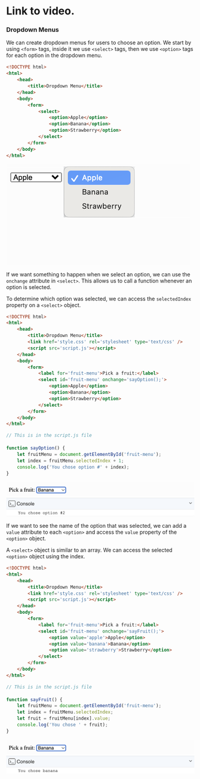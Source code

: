 # Link to video.

### Dropdown Menus

We can create dropdown menus for users to choose an option. We start by using `<form>` tags, inside it we use `<select>` tags, then we use `<option>` tags for each option in the dropdown menu.

```html
<!DOCTYPE html>
<html>
    <head>
        <title>Dropdown Menu</title>
    </head>
    <body>
        <form>
            <select>
                <option>Apple</option>
                <option>Banana</option>
                <option>Strawberry</option>
            </select>
        </form>
    </body>
</html>
```

![](../../Images/js_dropdown_1.png)

If we want something to happen when we select an option, we can use the `onchange` attribute in `<select>`. This allows us to call a function whenever an option is selected.

To determine which option was selected, we can access the `selectedIndex` property on a `<select>` object.

```html
<!DOCTYPE html>
<html>
    <head>
        <title>Dropdown Menu</title>
        <link href='style.css' rel='stylesheet' type='text/css' />
        <script src='script.js'></script>
    </head>
    <body>
        <form>
            <label for='fruit-menu'>Pick a fruit:</label>
            <select id='fruit-menu' onchange='sayOption();'>
                <option>Apple</option>
                <option>Banana</option>
                <option>Strawberry</option>
            </select>
        </form>
    </body>
</html>
```


```js
// This is in the script.js file

function sayOption() {
    let fruitMenu = document.getElementById('fruit-menu');
    let index = fruitMenu.selectedIndex + 1;
    console.log('You chose option #' + index);
}
```

![](../../Images/js_dropdown_2.png)

If we want to see the name of the option that was selected, we can add a `value` attribute to each `<option>` and access the `value` property of the `<option>` object. 

A `<select>` object is similar to an array. We can access the selected `<option>` object using the index.

```html
<!DOCTYPE html>
<html>
    <head>
        <title>Dropdown Menu</title>
        <link href='style.css' rel='stylesheet' type='text/css' />
        <script src='script.js'></script>
    </head>
    <body>
        <form>
            <label for='fruit-menu'>Pick a fruit:</label>
            <select id='fruit-menu' onchange='sayFruit();'>
                <option value='apple'>Apple</option>
                <option value='banana'>Banana</option>
                <option value='strawberry'>Strawberry</option>
            </select>
        </form>
    </body>
</html>
```

```js
// This is in the script.js file

function sayFruit() {
    let fruitMenu = document.getElementById('fruit-menu');
    let index = fruitMenu.selectedIndex;
    let fruit = fruitMenu[index].value;
    console.log('You chose ' + fruit);
}
```

![](../../Images/js_dropdown_3_.png)
